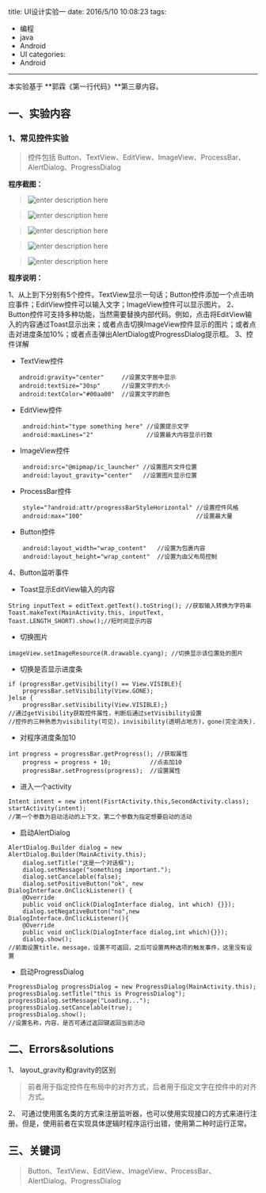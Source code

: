 title: UI设计实验一
date: 2016/5/10 10:08:23
tags:
- 编程
- java
- Android
- UI
categories:
- Android
---

本实验基于 **郭霖《第一行代码》**第三章内容。

## 一、实验内容

<!-- more -->

### 1、常见控件实验

> 控件包括 Button、TextView、EditView、ImageView、ProcessBar、AlertDialog、ProgressDialog

**程序截图：**
>![enter description here][1]

>![enter description here][2]

>![enter description here][3]

>![enter description here][4]

>![enter description here][5]



**程序说明：**

1、从上到下分别有5个控件。TextView显示一句话；Button控件添加一个点击响应事件；EditView控件可以输入文字；ImageView控件可以显示图片。
2、Button控件可支持多种功能，当然需要替换内部代码。例如，点击将EditView输入的内容通过Toast显示出来；或者点击切换ImageView控件显示的图片；或者点击对进度条加10%；或者点击弹出AlertDialog或ProgressDialog提示框。
3、控件详解
- TextView控件
 ```android
    android:gravity="center"     //设置文字居中显示
    android:textSize="30sp"      //设置文字的大小
    android:textColor="#00aa00"  //设置文字的颜色
```
- EditView控件
```android
    android:hint="type something here" //设置提示文字
    android:maxLines="2"               //设置最大内容显示行数
```
- ImageView控件
```android
    android:src="@mipmap/ic_launcher" //设置图片文件位置
    android:layout_gravity="center"   //设置图片显示位置
```
- ProcessBar控件
```android
    style="?android:attr/progressBarStyleHorizontal" //设置控件风格
    android:max="100"                                //设置最大量
```
- Button控件
```android
    android:layout_width="wrap_content"   //设置为包裹内容
    android:layout_height="wrap_content"  //设置为由父布局控制
```
4、Button监听事件
- Toast显示EditView输入的内容
```android
String inputText = editText.getText().toString(); //获取输入转换为字符串
Toast.makeText(MainActivity.this, inputText, Toast.LENGTH_SHORT).show();//短时间显示内容
```
- 切换图片
```android
imageView.setImageResource(R.drawable.cyang); //切换显示该位置处的图片
```
- 切换是否显示进度条
```android
if (progressBar.getVisibility() == View.VISIBLE){
    progressBar.setVisibility(View.GONE);
}else {
    progressBar.setVisibility(View.VISIBLE);}
//通过getVisibility获取控件属性，判断后通过setVisibility设置
//控件的三种熟悉为visibility(可见)，invisibility(透明占地方)，gone(完全消失).
```
- 对程序进度条加10
```android
int progress = progressBar.getProgress(); //获取属性
    progress = progress + 10;           //点击加10
    progressBar.setProgress(progress);  //设置属性
```
- 进入一个activity
```android
Intent intent = new intent(FisrtActivity.this,SecondActivity.class);
startActivity(intent);
//第一个参数为启动活动的上下文，第二个参数为指定想要启动的活动
```
- 启动AlertDialog
```android
AlertDialog.Builder dialog = new AlertDialog.Builder(MainActivity.this);
    dialog.setTitle("这是一个对话框");
    dialog.setMessage("something important.");
    dialog.setCancelable(false);
    dialog.setPositiveButton("ok", new DialogInterface.OnClickListener() {
    @Override
    public void onClick(DialogInterface dialog, int which) {}});
    dialog.setNegativeButton("no",new DialogInterface.OnClickListener(){
    @Override
    public void onClick(DialogInterface dialog,int which){}});
    dialog.show();
//前面设置title，message，设置不可返回，之后可设置两种选项的触发事件，这里没有设置
```
- 启动ProgressDialog
```android
ProgressDialog progressDialog = new ProgressDialog(MainActivity.this);
progressDialog.setTitle("this is ProgressDialog");
progressDialog.setMessage("Loading...");
progressDialog.setCancelable(true);
progressDialog.show();
//设置名称，内容，是否可通过返回键返回当前活动

```


## 二、Errors&solutions
1、 layout_gravity和gravity的区别
> 前者用于指定控件在布局中的对齐方式，后者用于指定文字在控件中的对齐方式。

2、 可通过使用匿名类的方式来注册监听器，也可以使用实现接口的方式来进行注册。但是，使用前者在实现具体逻辑时程序运行出错，使用第二种时运行正常。

## 三、关键词
> Button、TextView、EditView、ImageView、ProcessBar、AlertDialog、ProgressDialog


  [1]: http://7xnu89.com1.z0.glb.clouddn.com/hello%20world6.PNG
  [2]: http://7xnu89.com1.z0.glb.clouddn.com/hello%20world7.PNG
  [3]: http://7xnu89.com1.z0.glb.clouddn.com/hello%20world3.PNG
  [4]: http://7xnu89.com1.z0.glb.clouddn.com/hello%20world5.PNG
  [5]: http://7xnu89.com1.z0.glb.clouddn.com/hello%20world4.PNG
